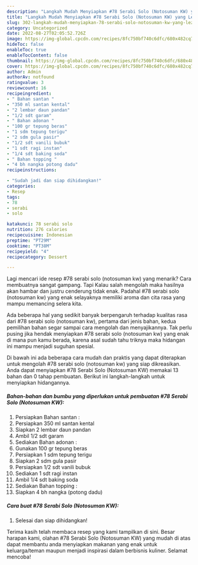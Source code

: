 ```yaml
---
description: "Langkah Mudah Menyiapkan #78 Serabi Solo (Notosuman KW) yang Lezat Sekali}"
title: "Langkah Mudah Menyiapkan #78 Serabi Solo (Notosuman KW) yang Lezat Sekali}"
slug: 302-langkah-mudah-menyiapkan-78-serabi-solo-notosuman-kw-yang-lezat-sekali
category: Uncategorized
date: 2022-08-27T02:05:52.726Z
image: https://img-global.cpcdn.com/recipes/8fc750bf740c6dfc/680x482cq70/78-serabi-solo-notosuman-kw-foto-resep-utama.jpg
hideToc: false
enableToc: true
enableTocContent: false
thumbnail: https://img-global.cpcdn.com/recipes/8fc750bf740c6dfc/680x482cq70/78-serabi-solo-notosuman-kw-foto-resep-utama.jpg
cover: https://img-global.cpcdn.com/recipes/8fc750bf740c6dfc/680x482cq70/78-serabi-solo-notosuman-kw-foto-resep-utama.jpg
author: Admin
authorAv: notfound
ratingvalue: 3
reviewcount: 16
recipeingredient:
- " Bahan santan "
- "350 ml santan kental"
- "2 lembar daun pandan"
- "1/2 sdt garam"
- " Bahan adonan "
- "100 gr tepung beras"
- "1 sdm tepung terigu"
- "2 sdm gula pasir"
- "1/2 sdt vanili bubuk"
- "1 sdt ragi instan"
- "1/4 sdt baking soda"
- " Bahan topping "
- "4 bh nangka potong dadu"
recipeinstructions:

- "Sudah jadi dan siap dihidangkan!"
categories:
- Resep
tags:
- 78
- serabi
- solo

katakunci: 78 serabi solo 
nutrition: 276 calories
recipecuisine: Indonesian
preptime: "PT29M"
cooktime: "PT38M"
recipeyield: "4"
recipecategory: Dessert

---
```



Lagi mencari ide resep #78 serabi solo (notosuman kw) yang menarik? Cara membuatnya sangat gampang. Tapi Kalau salah mengolah maka hasilnya akan hambar dan justru cenderung tidak enak. Padahal #78 serabi solo (notosuman kw) yang enak selayaknya memiliki aroma dan cita rasa yang mampu memancing selera kita.




Ada beberapa hal yang sedikit banyak berpengaruh terhadap kualitas rasa dari #78 serabi solo (notosuman kw), pertama dari jenis bahan, kedua pemilihan bahan segar sampai cara mengolah dan menyajikannya. Tak perlu pusing jika hendak menyiapkan #78 serabi solo (notosuman kw) yang enak di mana pun kamu berada, karena asal sudah tahu triknya maka hidangan ini mampu menjadi suguhan spesial.


Di bawah ini ada beberapa cara mudah dan praktis yang dapat diterapkan untuk mengolah #78 serabi solo (notosuman kw) yang siap dikreasikan. Anda dapat menyiapkan #78 Serabi Solo (Notosuman KW) memakai 13 bahan dan 0 tahap pembuatan. Berikut ini langkah-langkah untuk menyiapkan hidangannya.

<!--inarticleads1-->

##### Bahan-bahan dan bumbu yang diperlukan untuk pembuatan #78 Serabi Solo (Notosuman KW):

1. Persiapkan  Bahan santan :
1. Persiapkan 350 ml santan kental
1. Siapkan 2 lembar daun pandan
1. Ambil 1/2 sdt garam
1. Sediakan  Bahan adonan :
1. Gunakan 100 gr tepung beras
1. Persiapkan 1 sdm tepung terigu
1. Siapkan 2 sdm gula pasir
1. Persiapkan 1/2 sdt vanili bubuk
1. Sediakan 1 sdt ragi instan
1. Ambil 1/4 sdt baking soda
1. Sediakan  Bahan topping :
1. Siapkan 4 bh nangka (potong dadu)




<!--inarticleads2-->

##### Cara buat #78 Serabi Solo (Notosuman KW):


1. Selesai dan siap dihidangkan!



Terima kasih telah membaca resep yang kami tampilkan di sini. Besar harapan kami, olahan #78 Serabi Solo (Notosuman KW) yang mudah di atas dapat membantu anda menyiapkan makanan yang enak untuk keluarga/teman maupun menjadi inspirasi dalam berbisnis kuliner. Selamat mencoba!
